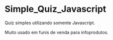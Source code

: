 # Simple_Quiz_Javascript

Quiz simples utilizando somente Javascript.

Muito usado em funis de venda para infoprodutos.
